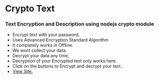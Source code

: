 # Crypto Text

### Text Encryption and Description using nodejs crypto module

- Encrypt text with your password.
- Uses Advanced Encryption Standard Algorithm
- It completely works in Offline.
- We wont collect your data.
- Decrypt your data any time.
- Decryption of your Encrypted text only works here.
- Click on the buttons to Encrypt and decrypt your text.
- [View Site.](https://akshayurs.github.io/crypto-text/)
